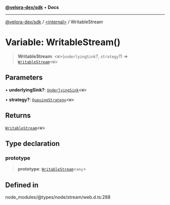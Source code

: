 [**@velora-dex/sdk**](../../README.md) • **Docs**

***

[@velora-dex/sdk](../../globals.md) / [\<internal\>](../README.md) / WritableStream

# Variable: WritableStream()

> **WritableStream**: \<`W`\>(`underlyingSink`?, `strategy`?) => [`WritableStream`](../interfaces/WritableStream.md)\<`W`\>

## Parameters

• **underlyingSink?**: [`UnderlyingSink`](../interfaces/UnderlyingSink.md)\<`W`\>

• **strategy?**: [`QueuingStrategy`](../interfaces/QueuingStrategy.md)\<`W`\>

## Returns

[`WritableStream`](../interfaces/WritableStream.md)\<`W`\>

## Type declaration

### prototype

> **prototype**: [`WritableStream`](../interfaces/WritableStream.md)\<`any`\>

## Defined in

node\_modules/@types/node/stream/web.d.ts:288
